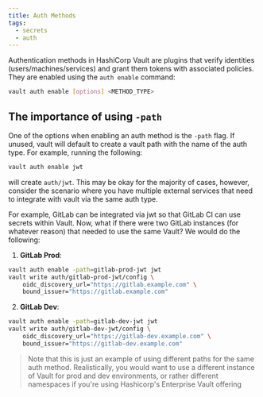 ```yaml
---
title: Auth Methods
tags:
  - secrets
  - auth
---
```

Authentication methods in HashiCorp Vault are plugins that verify identities (users/machines/services) and grant them tokens with associated policies. They are enabled using the `auth enable` command:
```bash
vault auth enable [options] <METHOD_TYPE>
```
## The importance of using `-path` 
One of the options when enabling an auth method is the `-path` flag. If unused, vault will default to create a vault path with the name of the auth type. For example, running the following:
```bash
vault auth enable jwt
``` 
will create `auth/jwt`. This may be okay for the majority of cases, however, consider the scenario where you have multiple external services that need to integrate with vault via the same auth type. 

For example, GitLab can be integrated via jwt so that GitLab CI can use secrets within Vault. Now, what if there were two GitLab instances (for whatever reason) that needed to use the same Vault? We would do the following:
1. **GitLab Prod**:  
```bash
vault auth enable -path=gitlab-prod-jwt jwt
vault write auth/gitlab-prod-jwt/config \
	oidc_discovery_url="https://gitlab.example.com" \
	bound_issuer="https://gitlab.example.com"
```
2. **GitLab Dev**:  
```bash
vault auth enable -path=gitlab-dev-jwt jwt
vault write auth/gitlab-dev-jwt/config \
	oidc_discovery_url="https://gitlab-dev.example.com" \
	bound_issuer="https://gitlab-dev.example.com"
```

>Note that this is just an example of using different paths for the same auth method. Realistically, you would want to use a different instance of Vault for prod and dev environments, or rather different namespaces if you're using Hashicorp's Enterprise Vault offering 